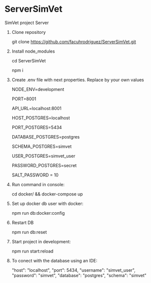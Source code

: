 # ServerSimVet

SimVet project Server

1. Clone repository

   git clone https://github.com/facuhrodriguez/ServerSimVet.git

2. Install node_modules

   cd ServerSimVet

   npm i

3. Create .env file with next properties. Replace by your own values

   NODE_ENV=development

   PORT=8001

   API_URL=localhost:8001

   HOST_POSTGRES=localhost

   PORT_POSTGRES=5434

   DATABASE_POSTGRES=postgres

   SCHEMA_POSTGRES=simvet

   USER_POSTGRES=simvet_user

   PASSWORD_POSTGRES=secret

   SALT_PASSWORD = 10

4. Run command in console:

   cd docker/ && docker-compose up

5. Set up docker db user with docker:

   npm run db:docker:config

6. Restart DB

   npm run db:reset

7. Start project in development:

   npm run start:reload

8. To conect with the database using an IDE:

   "host": "localhost",
   "port": 5434,
   "username": "simvet_user",
   "password": "simvet",
   "database": "postgres",
   "schema": "simvet"
